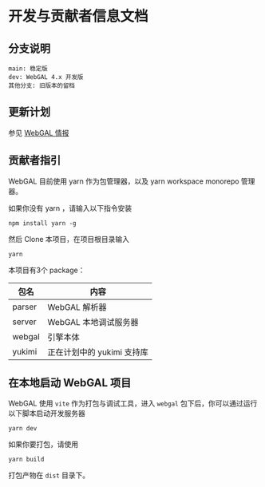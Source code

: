 # 开发与贡献者信息文档

## 分支说明

```
main: 稳定版
dev: WebGAL 4.x 开发版
其他分支: 旧版本的留档
```

## 更新计划

参见 [WebGAL 情报](/info)

## 贡献者指引

WebGAL 目前使用 yarn 作为包管理器，以及 yarn workspace monorepo 管理器。

如果你没有 yarn ，请输入以下指令安装

```shell
npm install yarn -g
```

然后 Clone 本项目，在项目根目录输入

```shell
yarn
```

本项目有3个 package：

| 包名   | 内容                       |
| ------ | -------------------------- |
| parser | WebGAL 解析器              |
| server | WebGAL 本地调试服务器      |
| webgal | 引擎本体                   |
| yukimi | 正在计划中的 yukimi 支持库 |

## 在本地启动 WebGAL 项目

WebGAL 使用 `vite` 作为打包与调试工具，进入 `webgal` 包下后，你可以通过运行以下脚本启动开发服务器

```shell
yarn dev
```

如果你要打包，请使用

```shell
yarn build
```

打包产物在  `dist` 目录下。